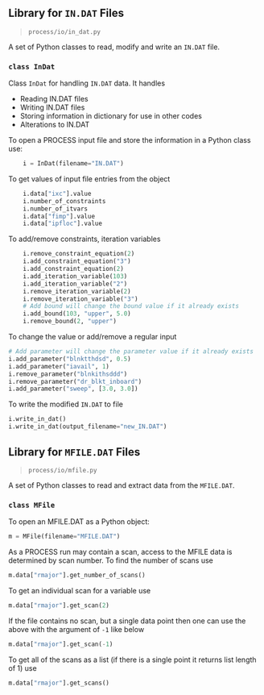 ## Library for `IN.DAT` Files

> `process/io/in_dat.py`

A set of Python classes to read, modify and write an `IN.DAT` file. 

### `class InDat`

Class `InDat` for handling `IN.DAT` data. It handles

- Reading IN.DAT files
- Writing IN.DAT files
- Storing information in dictionary for use in other codes
- Alterations to IN.DAT

To open a PROCESS input file and store the information in a Python class use:

```python
    i = InDat(filename="IN.DAT")
```

To get values of input file entries from the object

```python
    i.data["ixc"].value
    i.number_of_constraints
    i.number_of_itvars
    i.data["fimp"].value
    i.data["ipfloc"].value
```

To add/remove constraints, iteration variables

```Python
    i.remove_constraint_equation(2)
    i.add_constraint_equation("3")
    i.add_constraint_equation(2)
    i.add_iteration_variable(103)
    i.add_iteration_variable("2")
    i.remove_iteration_variable(2)
    i.remove_iteration_variable("3")
    # Add bound will change the bound value if it already exists
    i.add_bound(103, "upper", 5.0)
    i.remove_bound(2, "upper")
```

To change the value or add/remove a regular input

```python
# Add parameter will change the parameter value if it already exists
i.add_parameter("blnktthdsd", 0.5)
i.add_parameter("iavail", 1)
i.remove_parameter("blnkithsddd")
i.remove_parameter("dr_blkt_inboard")
i.add_parameter("sweep", [3.0, 3.0])
```

To write the modified `IN.DAT` to file

```python
i.write_in_dat()
i.write_in_dat(output_filename="new_IN.DAT")
```

## Library for `MFILE.DAT` Files

> `process/io/mfile.py`


A set of Python classes to read and extract data from the `MFILE.DAT`.

### `class MFile`

To open an MFILE.DAT as a Python object:

```python
m = MFile(filename="MFILE.DAT")
```

As a PROCESS run may contain a scan, access to the MFILE data is determined 
by scan number. To find the number of scans use

```python
m.data["rmajor"].get_number_of_scans()
```

To get an individual scan for a variable use

```python
m.data["rmajor"].get_scan(2)
```

If the file contains no scan, but a single data point then one can use the above 
with the argument of `-1` like below

```python
m.data["rmajor"].get_scan(-1)
```

To get all of the scans as a list (if there is a single point it returns list 
length of 1) use

```python
m.data["rmajor"].get_scans()
```
